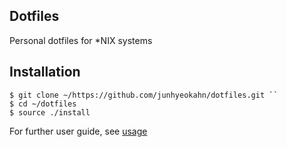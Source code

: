 ## Dotfiles
Personal dotfiles for *NIX systems

## Installation
``` 
$ git clone ~/https://github.com/junhyeokahn/dotfiles.git ``
$ cd ~/dotfiles
$ source ./install
```

For further user guide, see [usage](https://github.com/junhyeokahn/dotfiles/tree/master/usage)
